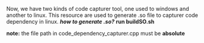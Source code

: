Now, we have two kinds of code capturer tool, one used to windows and another to linux.
This resource are used to generate .so file to capturer code dependency in linux.
***how to generate .so?***
**run buildSO.sh**
 
**note:** the file path in  code_dependency_capturer.cpp must be **absolute**




